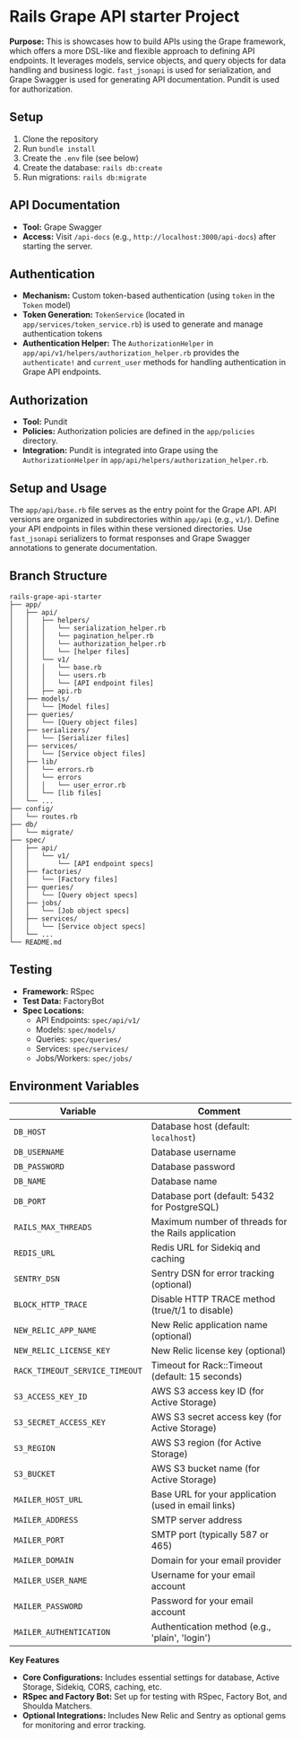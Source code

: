 # Rails Grape API starter Project

**Purpose:** This is showcases how to build APIs using the Grape framework, which offers a more DSL-like and flexible approach to defining API endpoints. It leverages models, service objects, and query objects for data handling and business logic. `fast_jsonapi` is used for serialization, and Grape Swagger is used for generating API documentation. Pundit is used for authorization.

## Setup

1. Clone the repository
2. Run `bundle install`
3. Create the `.env` file (see below)
4. Create the database: `rails db:create`
5. Run migrations: `rails db:migrate`

## API Documentation

* **Tool:** Grape Swagger
* **Access:** Visit `/api-docs` (e.g., `http://localhost:3000/api-docs`) after starting the server.

## Authentication

* **Mechanism:** Custom token-based authentication (using `token` in the `Token` model)
* **Token Generation:** `TokenService` (located in `app/services/token_service.rb`) is used to generate and manage authentication tokens
* **Authentication Helper:**  The `AuthorizationHelper` in `app/api/v1/helpers/authorization_helper.rb` provides the `authenticate!` and `current_user` methods for handling authentication in Grape API endpoints.

## Authorization

* **Tool:** Pundit
* **Policies:** Authorization policies are defined in the `app/policies` directory.
* **Integration:** Pundit is integrated into Grape using the `AuthorizationHelper` in `app/api/helpers/authorization_helper.rb`.

## Setup and Usage

The `app/api/base.rb` file serves as the entry point for the Grape API. API versions are organized in subdirectories within `app/api` (e.g., `v1/`). Define your API endpoints in files within these versioned directories. Use `fast_jsonapi` serializers to format responses and Grape Swagger annotations to generate documentation.


## Branch Structure
```
rails-grape-api-starter
├── app/
│   ├── api/
│   │   ├── helpers/
│   │   │   └── serialization_helper.rb
│   │   │   └── pagination_helper.rb
│   │   │   └── authorization_helper.rb
│   │   │   └── [helper files]
│   │   └── v1/
│   │   │   └── base.rb
│   │   │   └── users.rb
│   │   │   └── [API endpoint files]
│   │   ├── api.rb
│   ├── models/
│   │   └── [Model files]
│   ├── queries/
│   │   └── [Query object files]
│   ├── serializers/
│   │   └── [Serializer files]
│   ├── services/
│   │   └── [Service object files]
│   ├── lib/
│   │   └── errors.rb
│   │   └── errors
│   │   │   └── user_error.rb
│   │   └── [lib files]
│   └── ...
├── config/
│   └── routes.rb
├── db/
│   └── migrate/
├── spec/
│   ├── api/
│   │   └── v1/
│   │       └── [API endpoint specs]
│   ├── factories/
│   │   └── [Factory files]
│   ├── queries/
│   │   └── [Query object specs]
│   ├── jobs/
│   │   └── [Job object specs]
│   ├── services/
│   │   └── [Service object specs]
│   └── ...
└── README.md
```

## Testing

* **Framework:** RSpec
* **Test Data:** FactoryBot
* **Spec Locations:**
    * API Endpoints: `spec/api/v1/`
    * Models: `spec/models/`
    * Queries: `spec/queries/`
    * Services: `spec/services/`
    * Jobs/Workers: `spec/jobs/`

## Environment Variables

| Variable              | Comment                                             |
|-----------------------|-----------------------------------------------------|
| `DB_HOST`             | Database host (default: `localhost`)                |
| `DB_USERNAME`         | Database username                                     |
| `DB_PASSWORD`         | Database password                                     |
| `DB_NAME`             | Database name                                        |
| `DB_PORT`             | Database port (default: 5432 for PostgreSQL)        |
| `RAILS_MAX_THREADS`   | Maximum number of threads for the Rails application |
| `REDIS_URL`           | Redis URL for Sidekiq and caching                   |
| `SENTRY_DSN`          | Sentry DSN for error tracking (optional)             |
| `BLOCK_HTTP_TRACE`    | Disable HTTP TRACE method (true/t/1 to disable)    |
| `NEW_RELIC_APP_NAME`  | New Relic application name (optional)               |
| `NEW_RELIC_LICENSE_KEY`| New Relic license key (optional)                   |
| `RACK_TIMEOUT_SERVICE_TIMEOUT` | Timeout for Rack::Timeout (default: 15 seconds) |
| `S3_ACCESS_KEY_ID`    | AWS S3 access key ID (for Active Storage)           |
| `S3_SECRET_ACCESS_KEY`| AWS S3 secret access key (for Active Storage)        |
| `S3_REGION`           | AWS S3 region (for Active Storage)                  |
| `S3_BUCKET`           | AWS S3 bucket name (for Active Storage)             |
| `MAILER_HOST_URL`     | Base URL for your application (used in email links) |
| `MAILER_ADDRESS`      | SMTP server address                                  |
| `MAILER_PORT`         | SMTP port (typically 587 or 465)                    |
| `MAILER_DOMAIN`       | Domain for your email provider                       |
| `MAILER_USER_NAME`    | Username for your email account                      |
| `MAILER_PASSWORD`     | Password for your email account                      |
| `MAILER_AUTHENTICATION`| Authentication method (e.g., 'plain', 'login')       |

**Key Features**

* **Core Configurations:** Includes essential settings for database, Active Storage, Sidekiq, CORS, caching, etc.
* **RSpec and Factory Bot:** Set up for testing with RSpec, Factory Bot, and Shoulda Matchers.
* **Optional Integrations:** Includes New Relic and Sentry as optional gems for monitoring and error tracking.
